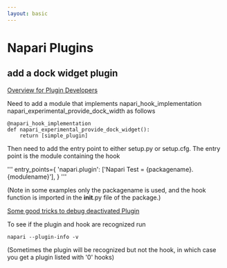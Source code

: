 ```yaml
---
layout: basic
---
```


# Napari Plugins

## add a dock widget plugin

[Overview for Plugin Developers](https://napari.org/plugins/stable/for_plugin_developers.html#plugins-for-plugin-developers)

Need to add a module that implements napari_hook_implementation napari_experimental_provide_dock_width as follows 

```
@napari_hook_implementation
def napari_experimental_provide_dock_widget():
    return [simple_plugin]
```

Then need to add the entry point to either setup.py or setup.cfg.  The entry point is the module containing the hook

'''
entry_points={
        'napari.plugin': ['Napari Test = {packagename}.{modulename}'],
      }
'''

(Note in some examples only the packagename is used, and the hook function is imported in the __init__.py file of the package.)

[Some good tricks to debug deactivated Plugin](https://forum.image.sc/t/napari-plugin-deactivated/54655)

To see if the plugin and hook are recognized run

```
napari --plugin-info -v
```

(Sometimes the plugin will be recognized but not the hook, in which case you get a plugin listed with '0' hooks)


